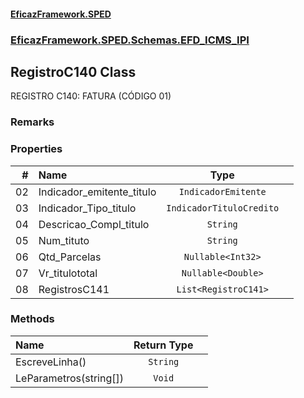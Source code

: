 #### [EficazFramework.SPED](EficazFrameworkSPED.md 'EficazFramework SPED')
### [EficazFramework.SPED.Schemas.EFD_ICMS_IPI](EficazFramework.SPED.Schemas.EFD_ICMS_IPI.md 'EficazFramework.SPED.Schemas.EFD_ICMS_IPI')

## RegistroC140 Class

REGISTRO C140: FATURA (CÓDIGO 01)

### Remarks
### Properties

| # | Name | Type | |
| ---: | :--- | :---: | :--- |
| 02 | Indicador_emitente_titulo | `IndicadorEmitente` |  |
| 03 | Indicador_Tipo_titulo | `IndicadorTituloCredito` |  |
| 04 | Descricao_Compl_titulo | `String` |  |
| 05 | Num_tituto | `String` |  |
| 06 | Qtd_Parcelas | `Nullable<Int32>` |  |
| 07 | Vr_titulototal | `Nullable<Double>` |  |
| 08 | RegistrosC141 | `List<RegistroC141>` |  |
### Methods

| Name | Return Type | |
| :--- | :---: | :--- |
| EscreveLinha() | `String` |  |
| LeParametros(string[]) | `Void` |  |

